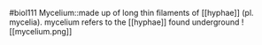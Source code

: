 #biol111 
Mycelium::made up of long thin filaments of [[hyphae]] (pl. mycelia). mycelium refers to the [[hyphae]] found underground
![[mycelium.png]]